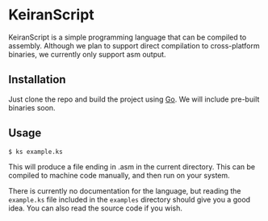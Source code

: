 # KeiranScript

KeiranScript is a simple programming language that can be compiled to assembly.
Although we plan to support direct compilation to cross-platform binaries, we currently only support asm output.

## Installation

Just clone the repo and build the project using [Go](https://golang.org). We will include pre-built binaries soon.

## Usage

```bash
$ ks example.ks
```
This will produce a file ending in .asm in the current directory.
This can be compiled to machine code manually, and then run on your system.

There is currently no documentation for the language, but reading the `example.ks` file included in the `examples` directory should give you a good idea. You can also read the source code if you wish.